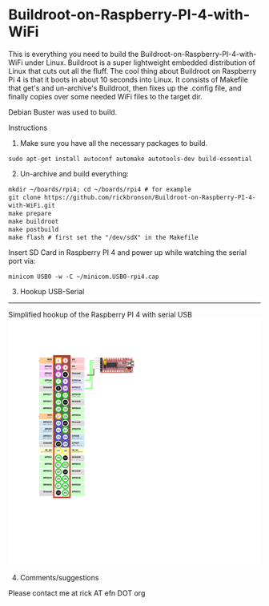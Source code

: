   Buildroot-on-Raspberry-PI-4-with-WiFi
==========================================

This is everything you need to build the Buildroot-on-Raspberry-PI-4-with-WiFi under Linux.  Buildroot is a super lightweight embedded distribution of Linux that cuts out all the fluff.  The cool thing about Buildroot on Raspberry Pi 4 is that it boots in about 10 seconds into Linux.  It consists of Makefile that get's and un-archive's Buildroot, then fixes up the .config file, and finally copies over some needed WiFi files to the target dir.

Debian Buster was used to build.

  Instructions

1. Make sure you have all the necessary packages to build.

```
sudo apt-get install autoconf automake autotools-dev build-essential
```

2. Un-archive and build everything:

```
mkdir ~/boards/rpi4; cd ~/boards/rpi4 # for example
git clone https://github.com/rickbronson/Buildroot-on-Raspberry-PI-4-with-WiFi.git
make prepare
make buildroot
make postbuild
make flash # first set the "/dev/sdX" in the Makefile

```

Insert SD Card in Raspberry PI 4 and power up while watching the serial port via:
```
minicom USB0 -w -C ~/minicom.USB0-rpi4.cap
```

3. Hookup USB-Serial
--------------

Simplified hookup of the Raspberry PI 4 with serial USB
![USB Serial hookup](https://github.com/rickbronson/Buildroot-on-Raspberry-PI-4-with-WiFi/blob/master/schematic1.png "USB Serial hookup")

4. Comments/suggestions

  Please contact me at rick AT efn DOT org
